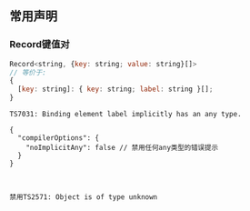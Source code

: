 ## 常用声明

### Record键值对

```javascript
Record<string, {key: string; value: string}[]> 
// 等价于:
{
  [key: string]: { key: string; label: string }[];
}
```








```
TS7031: Binding element label implicitly has an any type.

{
  "compilerOptions": {
    "noImplicitAny": false // 禁用任何any类型的错误提示
  }
}



禁用TS2571: Object is of type unknown

```

